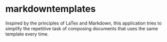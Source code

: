 # markdowntemplates
Inspired by the principles of LaTex and Markdown, this application tries to simplify the repetitive task of composing documents that uses the same template every time. 
